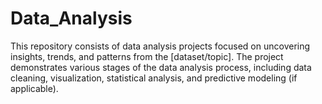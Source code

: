 # Data_Analysis
This repository consists of data analysis projects focused on uncovering insights, trends, and patterns from the [dataset/topic]. The project demonstrates various stages of the data analysis process, including data cleaning, visualization, statistical analysis, and predictive modeling (if applicable).
